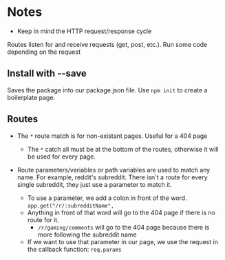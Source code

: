 # Notes

* Keep in mind the HTTP request/response cycle  


Routes listen for and receive requests (get, post, etc.). Run some code depending on the request

## Install with --save  

Saves the package into our package.json file. Use `npm init` to create a boilerplate page.


## Routes  

* The `*` route match is for non-existant pages. Useful for a 404 page
    * The `*` catch all must be at the bottom of the routes, otherwise it will be used for every page.  

* Route parameters/variables or path variables are used to match any name. For example, reddit's subreddit. There isn't a route for every single subreddit, they just use a parameter to match it.
    * To use a parameter, we add a colon in front of the word. `app.get("/r/:subredditName", `
    * Anything in front of that word will go to the 404 page if there is no route for it.
        * `/r/gaming/comments` will go to the 404 page because there is more following the subreddit name
    * If we want to use that parameter in our page, we use the request in the callback function: `req.params`